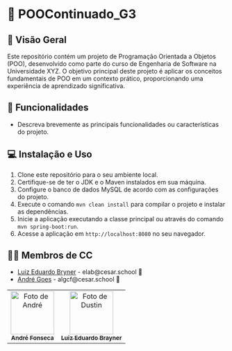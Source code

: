 # 🍵 POOContinuado_G3

## 👀 Visão Geral

Este repositório contém um projeto de Programação Orientada a Objetos (POO), desenvolvido como parte do curso de Engenharia de Software na Universidade XYZ. O objetivo principal deste projeto é aplicar os conceitos fundamentais de POO em um contexto prático, proporcionando uma experiência de aprendizado significativa.

## 🦔 Funcionalidades

- Descreva brevemente as principais funcionalidades ou características do projeto.

## 💻 Instalação e Uso

1. Clone este repositório para o seu ambiente local.
2. Certifique-se de ter o JDK e o Maven instalados em sua máquina.
3. Configure o banco de dados MySQL de acordo com as configurações do projeto.
4. Execute o comando `mvn clean install` para compilar o projeto e instalar as dependências.
5. Inicie a aplicação executando a classe principal ou através do comando `mvn spring-boot:run`.
6. Acesse a aplicação em `http://localhost:8080` no seu navegador.

## 👩‍💻 Membros de CC

<ul>
  <li>
    <a href="https://github.com/Luiz-Edu0202">Luiz Eduardo Bryner</a> - elab@cesar.school 📩
  </li>
  <li>
    <a href="https://github.com/Nerebo">André Goes</a> - algcf@cesar.school 📩
  </li>
</ul>

<table>
  <tr>
    <td align="center">
      <a href="https://github.com/Nerebo">
        <img src="https://avatars.githubusercontent.com/Nerebo" width="100px;" alt="Foto de André"/><br>
        <sub>
          <b>André Fonseca</b>
        </sub>
      </a>
    </td>
    <td align="center">
      <a href="https://github.com/Luiz-Edu0202">
        <img src="https://avatars.githubusercontent.com/Luiz-Edu0202" width="100px;" alt="Foto de Dustin"/><br>
        <sub>
          <b>Luiz Eduardo Brayner</b>
        </sub>
      </a>
    </td>
  </tr>
</table>
